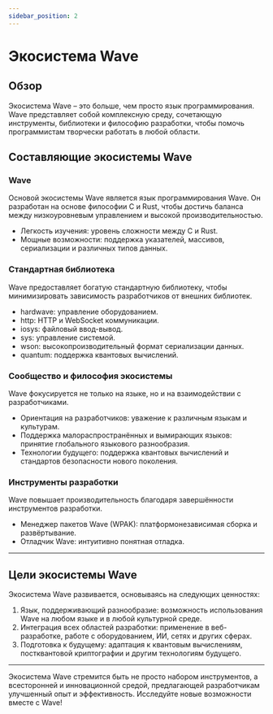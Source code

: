 ```yaml
---
sidebar_position: 2
---
```


# Экосистема Wave

## Обзор

Экосистема Wave – это больше, чем просто язык программирования.
Wave представляет собой комплексную среду, сочетающую инструменты, библиотеки и философию разработки, чтобы помочь программистам творчески работать в любой области.

## Составляющие экосистемы Wave
### Wave
Основой экосистемы Wave является язык программирования Wave.
Он разработан на основе философии C и Rust, чтобы достичь баланса между низкоуровневым управлением и высокой производительностью.

* Легкость изучения: уровень сложности между C и Rust.
* Мощные возможности: поддержка указателей, массивов, сериализации и различных типов данных.

### Стандартная библиотека
Wave предоставляет богатую стандартную библиотеку, чтобы минимизировать зависимость разработчиков от внешних библиотек.

* hardwave: управление оборудованием.
* http: HTTP и WebSocket коммуникации.
* iosys: файловый ввод-вывод.
* sys: управление системой.
* wson: высокопроизводительный формат сериализации данных.
* quantum: поддержка квантовых вычислений.

### Сообщество и философия экосистемы
Wave фокусируется не только на языке, но и на взаимодействии с разработчиками.

* Ориентация на разработчиков: уважение к различным языкам и культурам.
* Поддержка малораспространённых и вымирающих языков: принятие глобального языкового разнообразия.
* Технологии будущего: поддержка квантовых вычислений и стандартов безопасности нового поколения.

### Инструменты разработки
Wave повышает производительность благодаря завершённости инструментов разработки.

* Менеджер пакетов Wave (WPAK): платформонезависимая сборка и развёртывание.
* Отладчик Wave: интуитивно понятная отладка.

---

## Цели экосистемы Wave
Экосистема Wave развивается, основываясь на следующих ценностях:

1. Язык, поддерживающий разнообразие: возможность использования Wave на любом языке и в любой культурной среде.
2. Интеграция всех областей разработки: применение в веб-разработке, работе с оборудованием, ИИ, сетях и других сферах.
3. Подготовка к будущему: адаптация к квантовым вычислениям, постквантовой криптографии и другим технологиям будущего.

---

Экосистема Wave стремится быть не просто набором инструментов, а всесторонней и инновационной средой, предлагающей разработчикам улучшенный опыт и эффективность.
Исследуйте новые возможности вместе с Wave!
